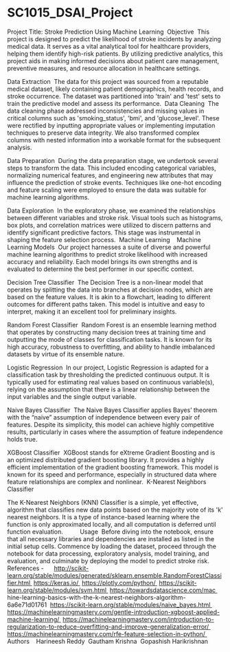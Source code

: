# SC1015_DSAI_Project

Project Title: Stroke Prediction Using Machine Learning 
Objective 
This project is designed to predict the likelihood of stroke incidents by analyzing medical data. 
It serves as a vital analytical tool for healthcare providers, helping them identify high-risk patients. By utilizing predictive analytics, this project aids in making informed decisions about patient care management, preventive measures, and resource allocation in healthcare settings. 


Data Extraction 
The data for this project was sourced from a reputable medical dataset, likely containing patient demographics, health records, and stroke occurrence. The dataset was partitioned into 'train' and 'test' sets to train the predictive model and assess its performance. 
Data Cleaning 
The data cleaning phase addressed inconsistencies and missing values in critical columns such as 'smoking_status', 'bmi', and 'glucose_level'. These were rectified by inputting appropriate values or implementing imputation techniques to preserve data integrity. We also transformed complex columns with nested information into a workable format for the subsequent analysis. 


Data Preparation 
During the data preparation stage, we undertook several steps to transform the data. This included encoding categorical variables, normalizing numerical features, and engineering new attributes that may influence the prediction of stroke events. Techniques like one-hot encoding and feature scaling were employed to ensure the data was suitable for machine learning algorithms. 


Data Exploration 
In the exploratory phase, we examined the relationships between different variables and stroke risk. Visual tools such as histograms, box plots, and correlation matrices were utilized to discern patterns and identify significant predictive factors. This stage was instrumental in shaping the feature selection process. 
Machine Learning 
 
Machine Learning Models 
Our project harnesses a suite of diverse and powerful machine learning algorithms to predict stroke likelihood with increased accuracy and reliability. Each model brings its own strengths and is evaluated to determine the best performer in our specific context. 

Decision Tree Classifier 
The Decision Tree is a non-linear model that operates by splitting the data into branches at decision nodes, which are based on the feature values. It is akin to a flowchart, leading to different outcomes for different paths taken. This model is intuitive and easy to interpret, making it an excellent tool for preliminary insights. 

Random Forest Classifier 
Random Forest is an ensemble learning method that operates by constructing many decision trees at training time and outputting the mode of classes for classification tasks. It is known for its high accuracy, robustness to overfitting, and ability to handle imbalanced datasets by virtue of its ensemble nature. 

Logistic  Regression 
In our project, Logistic Regression is adapted for a classification task by thresholding the predicted continuous output. It is typically used for estimating real values based on continuous variable(s), relying on the assumption that there is a linear relationship between the input variables and the single output variable. 

Naive Bayes Classifier 
The Naive Bayes Classifier applies Bayes’ theorem with the “naive” assumption of independence between every pair of features. Despite its simplicity, this model can achieve highly competitive results, particularly in cases where the assumption of feature independence holds true. 

XGBoost Classifier 
XGBoost stands for eXtreme Gradient Boosting and is an optimized distributed gradient boosting library. It provides a highly efficient implementation of the gradient boosting framework. This model is known for its speed and performance, especially in structured data where feature relationships are complex and nonlinear. 
K-Nearest Neighbors Classifier


The K-Nearest Neighbors (KNN) Classifier is a simple, yet effective, algorithm that classifies new data points based on the majority vote of its 'k' nearest neighbors. 
It is a type of instance-based learning where the function is only approximated locally, and all computation is deferred until function evaluation. 
 
 
 
 
Usage 
Before diving into the notebook, ensure that all necessary libraries and dependencies are installed as listed in the initial setup cells.
Commence by loading the dataset, proceed through the notebook for data processing, exploratory analysis, model training, and evaluation, and culminate by deploying the model to predict stroke risk. 
 
 
References - 
 
 
http://scikit-learn.org/stable/modules/generated/sklearn.ensemble.RandomForestClassifier.html 
https://keras.io/ 
https://plotly.com/python/ 
https://scikit-learn.org/stable/modules/svm.html 
https://towardsdatascience.com/mac 
hine-learning-basics-with-the-k-nearest-neighbors-algorithm-6a6e71d01761 
https://scikit-learn.org/stable/modules/naive_bayes.html 
https://machinelearningmastery.com/gentle-introduction-xgboost-applied-machine-learning/ 
https://machinelearningmastery.com/introduction-to-regularization-to-reduce-overfitting-and-improve-generalization-error/ 
https://machinelearningmastery.com/rfe-feature-selection-in-python/ 
 
 
Authors 
 
Harineesh Reddy 
Gautham Krishna 
Gopashish Harikrishnan
